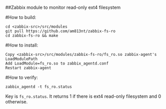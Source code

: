 ##Zabbix module to monitor read-only ext4 filesystem

#How to build:

```
cd <zabbix-src>/src/modules
git pull https://github.com/am813nt/zabbix-fs-ro
cd zabbix-fs-ro && make
```

#How to install:
```
Copy <zabbix-src>/src/modules/zabbix-fs-ro/fs_ro.so zabbix-agent's LoadModulePath
Add LoadModule=fs_ro.so to zabbix_agentd.conf
Restart zabbix-agent
```

#How to verify:
```
zabbix_agentd -t fs_ro.status
```

Key is `fs_ro.status`.
It returns 1 if there is ext4 read-only filesystem and 0 otherwise.




